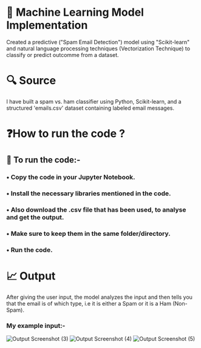 # 🤖 Machine Learning Model Implementation
Created a predictive ("Spam Email Detection") model using "Scikit-learn" and natural language processing techniques (Vectorization Technique) to classify or predict outcomme from a dataset.
# 🔍 Source
I have built a spam vs. ham classifier using Python, Scikit-learn, and a structured 'emails.csv' dataset containing labeled email messages.
# ❓How to run the code ?
## 🔧 To run the code:-
### • Copy the code in your Jupyter Notebook.
### • Install the necessary libraries mentioned in the code.
### • Also download the .csv file that has been used, to analyse and get the output.
### • Make sure to keep them in the same folder/directory.
### • Run the code.
# 📈 Output
After giving the user input, the model analyzes the input and then tells you that the email is of which type, i.e it is either a Spam or it is a Ham (Non-Spam).
### My example input:-
![Output Screenshot (3)](https://github.com/user-attachments/assets/9bcd1f5e-1a95-4e4d-b2c1-950c1eebe4a8)
![Output Screenshot (4)](https://github.com/user-attachments/assets/12b2ae5b-fb60-408a-9119-38aeb23d936a)
![Output Screenshot (5)](https://github.com/user-attachments/assets/71ae55af-0c63-4111-b238-f7d8c2c0a862)
